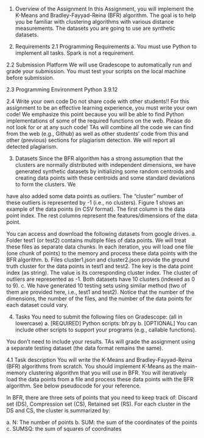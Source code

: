 1. Overview of the Assignment
In this Assignment, you will implement the K-Means and Bradley-Fayyad-Reina (BFR) algorithm. The goal
is to help you be familiar with clustering algorithms with various distance measurements. The datasets
you are going to use are synthetic datasets.

2. Requirements
2.1 Programming Requirements
a. You must use Python to implement all tasks. Spark is not a requirement.

2.2 Submission Platform
We will use Gradescope to automatically run and grade your submission. You must test your scripts on
the local machine before submission.

2.3 Programming Environment
Python 3.9.12

2.4 Write your own code
Do not share code with other students!!
For this assignment to be an effective learning experience, you must write your own code! We
emphasize this point because you will be able to find Python implementations of some of the required
functions on the web. Please do not look for or at any such code!
TAs will combine all the code we can find from the web (e.g., Github) as well as other students’ code
from this and other (previous) sections for plagiarism detection. We will report all detected plagiarism.

3. Datasets
Since the BFR algorithm has a strong assumption that the clusters are normally distributed with
independent dimensions, we have generated synthetic datasets by initializing some random centroids
and creating data points with these centroids and some standard deviations to form the clusters. We

have also added some data points as outliers. The “cluster” number of these outliers is represented by
-1 (i.e., no clusters). Figure 1 shows an example of the data points (in CSV format). The first column is the
data point index. The rest columns represent the features/dimensions of the data point.

You can access and download the following datasets from google drives.
a. Folder test1 (or test2) contains multiple files of data points. We will treat these files as separate data
chunks. In each iteration, you will load one file (one chunk of points) to the memory and process
these data points with the BFR algorithm.
b. Files cluster1.json and cluster2.json provide the ground truth cluster for the data points in test1 and
test2. The key is the data point index (as string). The value is its corresponding cluster index. The
cluster of outliers are represented as -1. Both datasets have 10 clusters (indexed as 0 to 9).
c. We have generated 10 testing sets using similar method (two of them are provided here, i.e., test1
and test2). Notice that the number of the dimensions, the number of the files, and the number of
the data points for each dataset could vary.

4. Tasks
You need to submit the following files on Gradescope: (all in lowercase)
a. [REQUIRED] Python scripts: bfr.py
b. [OPTIONAL] You can include other scripts to support your programs (e.g., callable functions).

You don’t need to include your results. TAs will grade the assignment using a separate testing dataset
(the data format remains the same).

4.1 Task description
You will write the K-Means and Bradley-Fayyad-Reina (BFR) algorithms from scratch. You should
implement K-Means as the main-memory clustering algorithm that you will use in BFR. You will
iteratively load the data points from a file and process these data points with the BFR algorithm. See
below pseudocode for your reference.

In BFR, there are three sets of points that you need to keep track of: Discard set (DS), Compression set
(CS), Retained set (RS). For each cluster in the DS and CS, the cluster is summarized by:

a. N: The number of points
b. SUM: the sum of the coordinates of the points
c. SUMSQ: the sum of squares of coordinates

